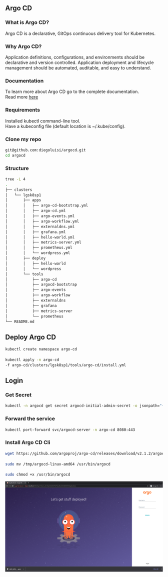 ## Argo CD

### What is Argo CD?
Argo CD is a declarative, GitOps continuous delivery tool for Kubernetes.

### Why Argo CD?
Application definitions, configurations, and environments should be declarative and version controlled. Application deployment and lifecycle management should be automated, auditable, and easy to understand.

### Documentation
To learn more about Argo CD go to the complete documentation.   
Read more [here](https://argo-cd.readthedocs.io/en/stable/)

### Requirements
Installed kubectl command-line tool.   
Have a kubeconfig file (default location is ~/.kube/config).

### Clone my repo
````bash
git@github.com:diegoluisi/argocd.git
cd argocd
````

### Structure
````bash
tree -L 4
.
├── clusters
│   └── lgsk8sp1
│       ├── apps
│       │   ├── argo-cd-bootstrap.yml
│       │   ├── argo-cd.yml
│       │   ├── argo-events.yml
│       │   ├── argo-workflow.yml
│       │   ├── externaldns.yml
│       │   ├── grafana.yml
│       │   ├── hello-world.yml
│       │   ├── metrics-server.yml
│       │   ├── prometheus.yml
│       │   └── wordpress.yml
│       ├── deploy
│       │   ├── hello-world
│       │   └── wordpress
│       └── tools
│           ├── argo-cd
│           ├── argocd-bootstrap
│           ├── argo-events
│           ├── argo-workflow
│           ├── externaldns
│           ├── grafana
│           ├── metrics-server
│           └── prometheus
└── README.md
````

## Deploy Argo CD
````bash
kubectl create namespace argo-cd

kubectl apply -n argo-cd
-f argo-cd/clusters/lgsk8sp1/tools/argo-cd/install.yml
````

## Login
### Get Secret
````bash
kubectl -n argocd get secret argocd-initial-admin-secret -o jsonpath="{.data.password}" | base64 -d
````

### Forward the service
````bash
kubectl port-forward svc/argocd-server -n argo-cd 8080:443
````

### Install Argo CD Cli
````bash
wget https://github.com/argoproj/argo-cd/releases/download/v2.1.2/argocd-linux-amd64 -O /tmp/argocd-linux-amd64

sudo mv /tmp/argocd-linux-amd64 /usr/bin/argocd

sudo chmod +x /usr/bin/argocd
````

![Argo CD](.images/argocd-login.png)